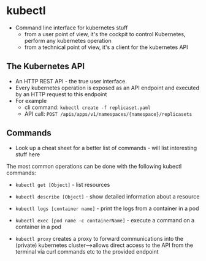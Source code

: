 # kubectl

* Command line interface for kubernetes stuff
  - from a user point of view, it's the cockpit to control Kubernetes, perform any kubernetes operation
  - from a technical point of view, it's a client for the kubernetes API

## The Kubernetes API

* An HTTP REST API - the true user interface.
* Every kubernetes operation is exposed as an API endpoint and executed by an HTTP request to this endpoint
* For example
  - cli command: `kubectl create -f replicaset.yaml`
  - API call: `POST /apis/apps/v1/namespaces/{namespace}/replicasets`




## Commands




* Look up a cheat sheet for a better list of commands - will list interesting stuff here

The most common operations can be done with the following kubectl commands:

* `kubectl get [Object]` - list resources
* `kubectl describe [Object]` - show detailed information about a resource
* `kubectl logs [container name]` - print the logs from a container in a pod
* `kubectl exec [pod name -c containerName]` - execute a command on a container in a pod


* `kubectl proxy` creates a proxy to forward communications into the (private) kubernetes cluster-->allows direct access to the API from the terminal via curl commands etc to the provided endpoint
